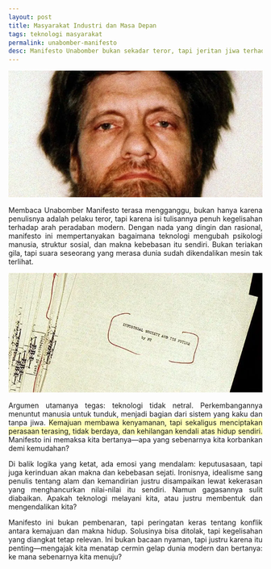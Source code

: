 ```yaml
---
layout: post
title: Masyarakat Industri dan Masa Depan
tags: teknologi masyarakat
permalink: unabomber-manifesto
desc: Manifesto Unabomber bukan sekadar teror, tapi jeritan jiwa terhadap peradaban modern yang kehilangan arah
---
```

![Ted Kaczynski](/assets/img/037b8b53918a10c5465be81a86f09e7bbd111c6af335eadfec2a752e93fc2c01.webp)

<div style="text-align: justify;">
    <p>Membaca Unabomber Manifesto terasa mengganggu, bukan hanya karena penulisnya adalah pelaku teror, tapi karena isi
        tulisannya penuh kegelisahan terhadap arah peradaban modern. Dengan nada yang dingin dan rasional, manifesto ini
        mempertanyakan bagaimana teknologi mengubah psikologi manusia, struktur sosial, dan makna kebebasan itu sendiri.
        Bukan teriakan gila, tapi suara seseorang yang merasa dunia sudah dikendalikan mesin tak terlihat.
    </p>
  
<img src="/assets/img/0a4569c7809385dca673e18caf0bcef3ec4f425465b31de4663ba381ab9839bd.webp" alt="Manifesto">

<p> Argumen utamanya tegas: teknologi tidak netral. Perkembangannya menuntut manusia untuk tunduk, menjadi bagian dari sistem yang kaku dan tanpa jiwa. <span style="background-color: rgb(255, 255, 185);"> Kemajuan membawa kenyamanan, tapi sekaligus menciptakan perasaan terasing, tidak berdaya, dan kehilangan kendali atas hidup sendiri.</span> Manifesto ini memaksa kita bertanya—apa yang sebenarnya kita korbankan demi kemudahan? </p>

<p> Di balik logika yang ketat, ada emosi yang mendalam: keputusasaan, tapi juga kerinduan akan makna dan kebebasan sejati. Ironisnya, idealisme sang penulis tentang alam dan kemandirian justru disampaikan lewat kekerasan yang menghancurkan nilai-nilai itu sendiri. Namun gagasannya sulit diabaikan. Apakah teknologi melayani kita, atau justru membentuk dan mengendalikan kita? </p>

<p>Manifesto ini bukan pembenaran, tapi peringatan keras tentang konflik antara kemajuan dan makna hidup. Solusinya bisa ditolak, tapi kegelisahan yang diangkat tetap relevan. Ini bukan bacaan nyaman, tapi justru karena itu penting—mengajak kita menatap cermin gelap dunia modern dan bertanya: ke mana sebenarnya kita menuju? </p>

</div>
